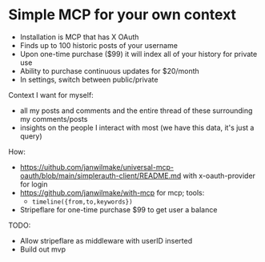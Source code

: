 # Simple MCP for your own context

- Installation is MCP that has X OAuth
- Finds up to 100 historic posts of your username
- Upon one-time purchase ($99) it will index all of your history for private use
- Ability to purchase continuous updates for $20/month
- In settings, switch between public/private

Context I want for myself:

- all my posts and comments and the entire thread of these surrounding my comments/posts
- insights on the people I interact with most (we have this data, it's just a query)

How:

- https://uithub.com/janwilmake/universal-mcp-oauth/blob/main/simplerauth-client/README.md with x-oauth-provider for login
- https://github.com/janwilmake/with-mcp for mcp; tools:
  - `timeline({from,to,keywords})`
- Stripeflare for one-time purchase $99 to get user a balance

TODO:

- Allow stripeflare as middleware with userID inserted
- Build out mvp
